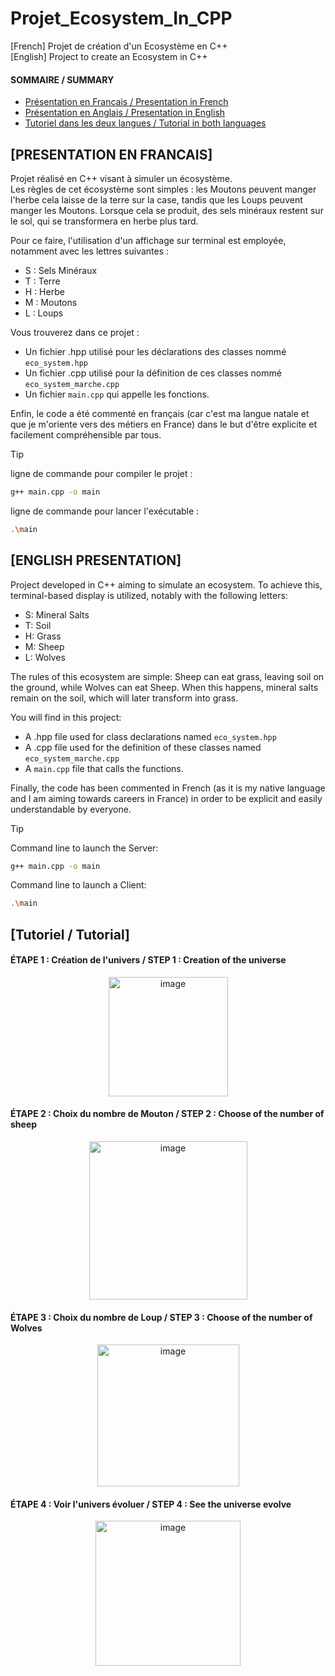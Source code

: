 # Projet_Ecosystem_In_CPP
[French] Projet de création d'un Ecosystème en C++    
[English] Project to create an Ecosystem in C++   

#### SOMMAIRE / SUMMARY
- [Présentation en Francais / Presentation in French](#presentation-en-francais)
- [Présentation en Anglais / Presentation in English](#english-presentation)
- [Tutoriel dans les deux langues / Tutorial in both languages](#tutoriel--tutorial)


## [PRESENTATION EN FRANCAIS]

Projet réalisé en C++ visant à simuler un écosystème.  
Les règles de cet écosystème sont simples : les Moutons peuvent manger l'herbe cela laisse de la terre sur la case, tandis que les Loups peuvent manger les Moutons. Lorsque cela se produit, des sels minéraux restent sur le sol, qui se transformera en herbe plus tard.  

Pour ce faire, l'utilisation d'un affichage sur terminal est employée, notamment avec les lettres suivantes :
- S : Sels Minéraux
- T : Terre  
- H : Herbe
- M : Moutons
- L : Loups



Vous trouverez dans ce projet :  
- Un fichier .hpp utilisé pour les déclarations des classes nommé `eco_system.hpp`    
- Un fichier .cpp utilisé pour la définition de ces classes nommé `eco_system_marche.cpp`
- Un fichier `main.cpp` qui appelle les fonctions.

Enfin, le code a été commenté en français (car c'est ma langue natale et que je m'oriente vers des métiers en France) dans le but d'être explicite et facilement compréhensible par tous.


> [!TIP]
> ligne de commande pour compiler le projet : 
> ```bash
> g++ main.cpp -o main
> ```
> ligne de commande pour lancer l'exécutable : 
> ```bash
> .\main 
> ```


## [ENGLISH PRESENTATION]

Project developed in C++ aiming to simulate an ecosystem. To achieve this, terminal-based display is utilized, notably with the following letters:
- S: Mineral Salts
- T: Soil  
- H: Grass
- M: Sheep
- L: Wolves

The rules of this ecosystem are simple: Sheep can eat grass, leaving soil on the ground, while Wolves can eat Sheep. When this happens, mineral salts remain on the soil, which will later transform into grass.

You will find in this project:
- A .hpp file used for class declarations named `eco_system.hpp`
- A .cpp file used for the definition of these classes named `eco_system_marche.cpp`
- A `main.cpp` file that calls the functions.

Finally, the code has been commented in French (as it is my native language and I am aiming towards careers in France) in order to be explicit and easily understandable by everyone.

> [!TIP]
> Command line to launch the Server:
> ```bash
> g++ main.cpp -o main
> ```
> Command line to launch a Client:
> ```bash
> .\main 
> ```


## [Tutoriel / Tutorial]

#### ÉTAPE 1 : Création de l'univers  / STEP 1 : Creation of the universe
<div align="center">
	<img width="191" alt="image" src="https://github.com/D-TheProgrammer/Projet_Ecosystem_In_CPP/assets/151149998/2cd0987a-40a3-4fd3-b87f-0111bdef9eba">
</div>

#### ÉTAPE 2 : Choix du nombre de Mouton / STEP 2 : Choose of the number of sheep
<div align="center">
	<img width="253" alt="image" src="https://github.com/D-TheProgrammer/Projet_Ecosystem_In_CPP/assets/151149998/ff16d16f-a795-4334-addf-8353c4cfbfb9">
</div>

#### ÉTAPE 3 : Choix du nombre de Loup / STEP 3 : Choose of the number of Wolves
<div align="center">
  <img width="227" alt="image" src="https://github.com/D-TheProgrammer/Projet_Ecosystem_In_CPP/assets/151149998/69e45b51-d261-4bd1-8023-e6529f0852ba">
</div>

#### ÉTAPE 4 : Voir l'univers évoluer / STEP 4 : See the universe evolve
<div align="center">
  <img width="232" alt="image" src="https://github.com/D-TheProgrammer/Projet_Ecosystem_In_CPP/assets/151149998/9f1e61b1-9a45-457e-ae57-aae061c9130b">
</div>
